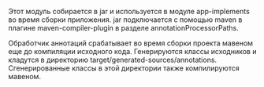 Этот модуль собирается в jar и используется в модуле app-implements во время сборки приложения.
jar подключается с помощью maven в плагине maven-compiler-plugin в разделе annotationProcessorPaths.

Обработчик аннотаций срабатывает во время сборки проекта мавеном еще до компиляции исходного кода. Генерируются классы исходников и 
кладутся в директорию target/generated-sources/annotations. Сгенерированные классы в этой директории также компилируются
мавеном. 
